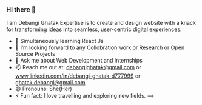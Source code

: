 ### Hi there 👋
I am Debangi Ghatak
Expertise is to create and design website with a knack for transforming ideas into seamless, user-centric digital experiences.

- 🔭 Simultaneously learning React Js
- 👯 I’m looking forward to any Collobration work or Research or Open Source Projects
- 💬 Ask me about Web Development and Internships
- 📫 Reach me out at: debangighatak@gmail.com or www.linkedin.com/in/debangi-ghatak-d777999 or ghatak.debangi@gmail.com
- 😄 Pronouns: She(Her)
- ⚡ Fun fact: I love travelling and exploring new fields.
-->
